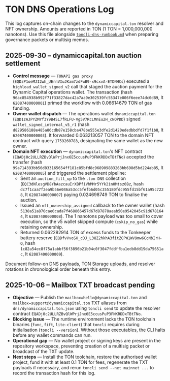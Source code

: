 # TON DNS Operations Log

This log captures on-chain changes to the `dynamiccapital.ton` resolver and NFT
ownership. Amounts are reported in TON (1 TON = 1,000,000,000 nanotons). Use
this file alongside [`toncli-dns-runbook.md`](./toncli-dns-runbook.md) when
preparing governance packets or multisig memos.

## 2025-09-30 – dynamiccapital.ton auction settlement

- **Control message** — `TONAPI gas proxy` (`EQDzP1oeMJI2wh_UErnVIuJKam7zdFwB9-x9cxvA-ETDNHCs`)
  executed a `highload_wallet_signed_v2` call that staged the auction payment for
  the Dynamic Capital operations wallet. The transaction (hash
  `96ac854938b992f71f33827dac42a7aa9e302539fc55347e006f6eee74dc0d89`, lt
  `62087400000001`) primed the workflow with 0.06614679 TON of gas funding.
- **Owner wallet dispatch** — The operations wallet `dynamiccapital.ton`
  (`EQD1zAJPYZMYf3Y9B4SL7fRLFU-Vg5V7RcLMnEu2H_cNOPDD`) signed
  `wallet_signed_internal_v5_r1` (hash `d829586188e485a86cdb87e158cba478be555e3dfe2d1420ededbbdfd7f1f1b8`,
  lt `62087400000003`). It forwarded 0.063213057 TON to the domain NFT contract
  with query `1759260783`, designating the same wallet as the new owner.
- **Domain NFT execution** — `dynamiccapital.ton`'s NFT contract
  (`EQADj0c2ULLRZBvQlWPrjJnx6E5ccusPuP3FNKRDDxTBtTNo`) accepted the transfer
  (hash `99a714393bb56d833165654ff181c85bfd8c968909883263bb698d5bd224ab85`, lt
  `62087400000005`) and triggered the settlement pipeline:
  - Sent an `auction_fill_up` to the `.ton DNS` collection (`EQC3dNlesgVD8YbAazcauIrXBPfiVhMMr5YYk2in0Mtsz0Bz`,
    hash `dc7f1caa7f2ea9b56e046a53cc5fefb6d05c355180fdc955fd15bf61a95c7228`, lt
    `62087400000007`) paying 0.024698749 TON to finalise the auction.
  - Issued an `nft_ownership_assigned` callback to the owner wallet (hash
    `5138a51a870cae0cada7f468866457d67d87878aeab50e9542045c91d6781644`, lt
    `62087400000008`). The 1 nanotons payload was too small to cover execution,
    so the v5 wallet skipped compute (`cskip_no_gas`) while retaining ownership.
  - Returned 0.062282914 TON of excess funds to the Tonkeeper battery reserve
    (`EQDfvVvoSX_cDJ_L38Z2hkhA3fitZCPW1WV9mw6CcNbIrH-Q`, hash
    `1c82a54ec8f75a1abbf56f3896b21b04c0f3047fddffba1edb8dd19da75651ac`, lt
    `62087400000009`).

Document follow-on DNS payloads, TON Storage uploads, and resolver rotations in
chronological order beneath this entry.

## 2025-10-06 – Mailbox TXT broadcast pending

- **Objective** — Publish the `mailbox=hello@dynamiccapital.ton` and
  `mailbox=support@dynamiccapital.ton` TXT aliases from
  `dns/dynamiccapital.ton.json` using `toncli send` to update the resolver
  contract `EQADj0c2ULLRZBvQlWPrjJnx6E5ccusPuP3FNKRDDxTBtTNo`.
- **Blocking issue** — The runtime environment lacks the TON toolchain
  binaries (`func`, `fift`, `lite-client`) that `toncli` requires during
  initialisation (`toncli --version`). Without those executables, the CLI halts
  before any wallet commands can run.
- **Operational gap** — No wallet project or signing keys are present in the
  repository workspace, preventing creation of a multisig packet or broadcast
  of the TXT update.
- **Next steps** — Install the TON toolchain, restore the authorised wallet
  project, fund it with at least 0.1 TON for fees, regenerate the TXT payloads
  if necessary, and rerun `toncli send --net mainnet ...` to record the
  transaction hash for this log.
